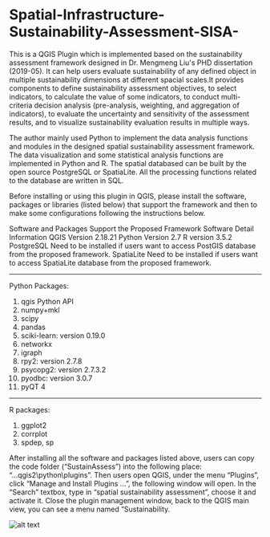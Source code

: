 # Spatial-Infrastructure-Sustainability-Assessment-SISA-
This is a QGIS Plugin which is implemented based on the sustainability assessment framework designed in Dr. Mengmeng Liu's PHD dissertation (2019-05). It can help users evaluate sustainability of any defined object in multiple sustainability dimensions at different spacial scales.It provides components to define sustainability assessment objectives, to select indicators, to calculate the value of some indicators, to conduct multi-criteria decision analysis (pre-analysis, weighting, and aggregation of indicators), to evaluate the uncertainty and sensitivity of the assessment results, and to visualize sustainability evaluation results in multiple ways. 

The author mainly used Python to implement the data analysis functions and modules in the designed spatial sustainability assessment framework. The data visualization and some statistical analysis functions are implemented in Python and R. The spatial databased can be built by the open source PostgreSQL or SpatiaLite. All the processing functions related to the database are written in SQL. 

Before installing or using this plugin in QGIS, please install the software, packages or libraries (listed below) that support the framework and then to make some configurations following the instructions below.

Software and Packages Support the Proposed Framework
Software	       Detail Information
QGIS 	           Version 2.18.21
Python	         Version 2.7
R	               version 3.5.2
PostgreSQL	     Need to be installed if users want to access PostGIS database from the proposed framework.
SpatiaLite	     Need to be installed if users want to access SpatiaLite database from the proposed framework.

-------
Python Packages:	
1)	qgis Python API
2)	numpy+mkl
3)	scipy
4)	pandas
5)	sciki-learn: version 0.19.0
6)	networkx
7)	igraph
8)	rpy2: version 2.7.8
9)	psycopg2: version 2.7.3.2
10)	pyodbc: version 3.0.7
11)	pyQT 4
-------
R packages:	
1)	ggplot2
2)	corrplot
3)	spdep, sp

After installing all the software and packages listed above, users can copy the code folder (“SustainAssess”) into the following place: “..\.qgis2\python\plugins”. 
Then users open QGIS, under the menu “Plugins”, click “Manage and Install Plugins …”, the following window will open. 
In the “Search” textbox, type in “spatial sustainability assessment”, choose it and activate it. 
Close the plugin management window, back to the QGIS main view, you can see a menu named “Sustainability.

![alt text](http://url/to/img.png)


